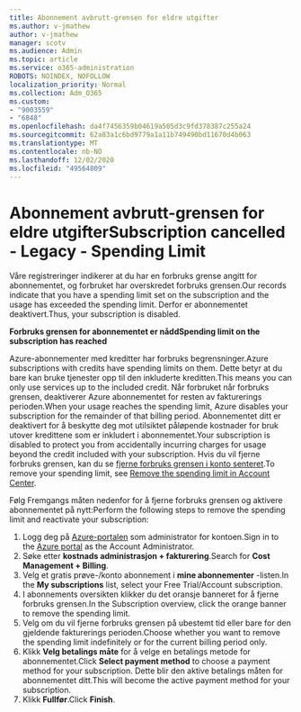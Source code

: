 ```yaml
---
title: Abonnement avbrutt-grensen for eldre utgifter
ms.author: v-jmathew
author: v-jmathew
manager: scotv
ms.audience: Admin
ms.topic: article
ms.service: o365-administration
ROBOTS: NOINDEX, NOFOLLOW
localization_priority: Normal
ms.collection: Adm_O365
ms.custom:
- "9003559"
- "6848"
ms.openlocfilehash: da4f7456359b04619a505d3c9fd378387c255a24
ms.sourcegitcommit: 62a83a1c6bd9779a1a11b749490bd11670d4b063
ms.translationtype: MT
ms.contentlocale: nb-NO
ms.lasthandoff: 12/02/2020
ms.locfileid: "49564809"
---
```

# <a name="subscription-cancelled---legacy---spending-limit"></a><span data-ttu-id="85a6e-102">Abonnement avbrutt-grensen for eldre utgifter</span><span class="sxs-lookup"><span data-stu-id="85a6e-102">Subscription cancelled - Legacy - Spending Limit</span></span>

<span data-ttu-id="85a6e-103">Våre registreringer indikerer at du har en forbruks grense angitt for abonnementet, og forbruket har overskredet forbruks grensen.</span><span class="sxs-lookup"><span data-stu-id="85a6e-103">Our records indicate that you have a spending limit set on the subscription and the usage has exceeded the spending limit.</span></span> <span data-ttu-id="85a6e-104">Derfor er abonnementet deaktivert.</span><span class="sxs-lookup"><span data-stu-id="85a6e-104">Thus, your subscription is disabled.</span></span>

<span data-ttu-id="85a6e-105">**Forbruks grensen for abonnementet er nådd**</span><span class="sxs-lookup"><span data-stu-id="85a6e-105">**Spending limit on the subscription has reached**</span></span>

<span data-ttu-id="85a6e-106">Azure-abonnementer med kreditter har forbruks begrensninger.</span><span class="sxs-lookup"><span data-stu-id="85a6e-106">Azure subscriptions with credits have spending limits on them.</span></span> <span data-ttu-id="85a6e-107">Dette betyr at du bare kan bruke tjenester opp til den inkluderte kreditten.</span><span class="sxs-lookup"><span data-stu-id="85a6e-107">This means you can only use services up to the included credit.</span></span> <span data-ttu-id="85a6e-108">Når forbruket når forbruks grensen, deaktiverer Azure abonnementet for resten av fakturerings perioden.</span><span class="sxs-lookup"><span data-stu-id="85a6e-108">When your usage reaches the spending limit, Azure disables your subscription for the remainder of that billing period.</span></span> <span data-ttu-id="85a6e-109">Abonnementet ditt er deaktivert for å beskytte deg mot utilsiktet påløpende kostnader for bruk utover kredittene som er inkludert i abonnementet.</span><span class="sxs-lookup"><span data-stu-id="85a6e-109">Your subscription is disabled to protect you from accidentally incurring charges for usage beyond the credit included with your subscription.</span></span> <span data-ttu-id="85a6e-110">Hvis du vil fjerne forbruks grensen, kan du se [fjerne forbruks grensen i konto senteret](https://docs.microsoft.com/azure/cost-management-billing/manage/spending-limit#remove).</span><span class="sxs-lookup"><span data-stu-id="85a6e-110">To remove your spending limit, see [Remove the spending limit in Account Center](https://docs.microsoft.com/azure/cost-management-billing/manage/spending-limit#remove).</span></span>

<span data-ttu-id="85a6e-111">Følg Fremgangs måten nedenfor for å fjerne forbruks grensen og aktivere abonnementet på nytt:</span><span class="sxs-lookup"><span data-stu-id="85a6e-111">Perform the following steps to remove the spending limit and reactivate your subscription:</span></span>

1. <span data-ttu-id="85a6e-112">Logg deg på [Azure-portalen](https://portal.azure.com/) som administrator for kontoen.</span><span class="sxs-lookup"><span data-stu-id="85a6e-112">Sign in to the [Azure portal](https://portal.azure.com/) as the Account Administrator.</span></span>
2. <span data-ttu-id="85a6e-113">Søke etter **kostnads administrasjon + fakturering**.</span><span class="sxs-lookup"><span data-stu-id="85a6e-113">Search for **Cost Management + Billing**.</span></span>
3. <span data-ttu-id="85a6e-114">Velg et gratis prøve-/konto abonnement i **mine abonnementer** -listen.</span><span class="sxs-lookup"><span data-stu-id="85a6e-114">In the **My subscriptions** list, select your Free Trial/Account subscription.</span></span>
4. <span data-ttu-id="85a6e-115">I abonnements oversikten klikker du det oransje banneret for å fjerne forbruks grensen.</span><span class="sxs-lookup"><span data-stu-id="85a6e-115">In the Subscription overview, click the orange banner to remove the spending limit.</span></span>
5. <span data-ttu-id="85a6e-116">Velg om du vil fjerne forbruks grensen på ubestemt tid eller bare for den gjeldende fakturerings perioden.</span><span class="sxs-lookup"><span data-stu-id="85a6e-116">Choose whether you want to remove the spending limit indefinitely or for the current billing period only.</span></span>
6. <span data-ttu-id="85a6e-117">Klikk **Velg betalings måte** for å velge en betalings metode for abonnementet.</span><span class="sxs-lookup"><span data-stu-id="85a6e-117">Click **Select payment method** to choose a payment method for your subscription.</span></span> <span data-ttu-id="85a6e-118">Dette blir den aktive betalings måten for abonnementet ditt.</span><span class="sxs-lookup"><span data-stu-id="85a6e-118">This will become the active payment method for your subscription.</span></span>
7. <span data-ttu-id="85a6e-119">Klikk **Fullfør**.</span><span class="sxs-lookup"><span data-stu-id="85a6e-119">Click **Finish**.</span></span>
